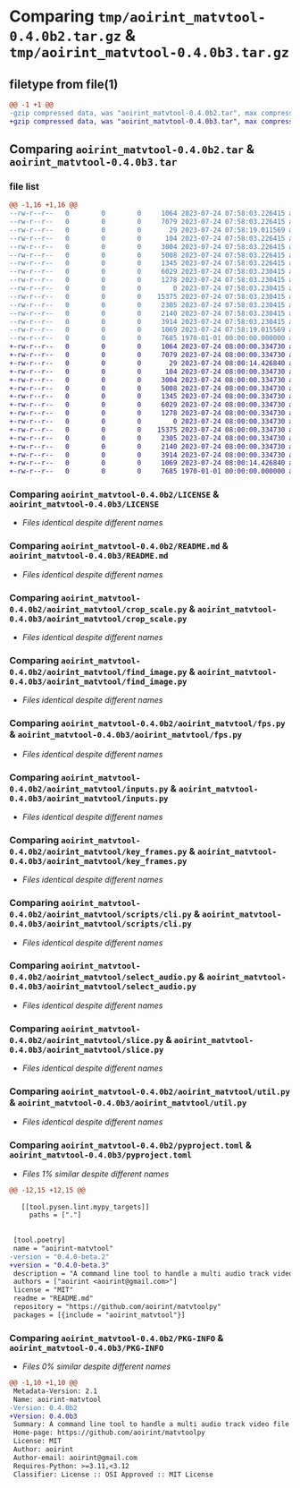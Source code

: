 # Comparing `tmp/aoirint_matvtool-0.4.0b2.tar.gz` & `tmp/aoirint_matvtool-0.4.0b3.tar.gz`

## filetype from file(1)

```diff
@@ -1 +1 @@
-gzip compressed data, was "aoirint_matvtool-0.4.0b2.tar", max compression
+gzip compressed data, was "aoirint_matvtool-0.4.0b3.tar", max compression
```

## Comparing `aoirint_matvtool-0.4.0b2.tar` & `aoirint_matvtool-0.4.0b3.tar`

### file list

```diff
@@ -1,16 +1,16 @@
--rw-r--r--   0        0        0     1064 2023-07-24 07:58:03.226415 aoirint_matvtool-0.4.0b2/LICENSE
--rw-r--r--   0        0        0     7079 2023-07-24 07:58:03.226415 aoirint_matvtool-0.4.0b2/README.md
--rw-r--r--   0        0        0       29 2023-07-24 07:58:19.011569 aoirint_matvtool-0.4.0b2/aoirint_matvtool/__init__.py
--rw-r--r--   0        0        0      104 2023-07-24 07:58:03.226415 aoirint_matvtool-0.4.0b2/aoirint_matvtool/config.py
--rw-r--r--   0        0        0     3004 2023-07-24 07:58:03.226415 aoirint_matvtool-0.4.0b2/aoirint_matvtool/crop_scale.py
--rw-r--r--   0        0        0     5008 2023-07-24 07:58:03.226415 aoirint_matvtool-0.4.0b2/aoirint_matvtool/find_image.py
--rw-r--r--   0        0        0     1345 2023-07-24 07:58:03.226415 aoirint_matvtool-0.4.0b2/aoirint_matvtool/fps.py
--rw-r--r--   0        0        0     6029 2023-07-24 07:58:03.230415 aoirint_matvtool-0.4.0b2/aoirint_matvtool/inputs.py
--rw-r--r--   0        0        0     1278 2023-07-24 07:58:03.230415 aoirint_matvtool-0.4.0b2/aoirint_matvtool/key_frames.py
--rw-r--r--   0        0        0        0 2023-07-24 07:58:03.230415 aoirint_matvtool-0.4.0b2/aoirint_matvtool/scripts/__init__.py
--rw-r--r--   0        0        0    15375 2023-07-24 07:58:03.230415 aoirint_matvtool-0.4.0b2/aoirint_matvtool/scripts/cli.py
--rw-r--r--   0        0        0     2305 2023-07-24 07:58:03.230415 aoirint_matvtool-0.4.0b2/aoirint_matvtool/select_audio.py
--rw-r--r--   0        0        0     2140 2023-07-24 07:58:03.230415 aoirint_matvtool-0.4.0b2/aoirint_matvtool/slice.py
--rw-r--r--   0        0        0     3914 2023-07-24 07:58:03.230415 aoirint_matvtool-0.4.0b2/aoirint_matvtool/util.py
--rw-r--r--   0        0        0     1069 2023-07-24 07:58:19.015569 aoirint_matvtool-0.4.0b2/pyproject.toml
--rw-r--r--   0        0        0     7685 1970-01-01 00:00:00.000000 aoirint_matvtool-0.4.0b2/PKG-INFO
+-rw-r--r--   0        0        0     1064 2023-07-24 08:00:00.334730 aoirint_matvtool-0.4.0b3/LICENSE
+-rw-r--r--   0        0        0     7079 2023-07-24 08:00:00.334730 aoirint_matvtool-0.4.0b3/README.md
+-rw-r--r--   0        0        0       29 2023-07-24 08:00:14.426840 aoirint_matvtool-0.4.0b3/aoirint_matvtool/__init__.py
+-rw-r--r--   0        0        0      104 2023-07-24 08:00:00.334730 aoirint_matvtool-0.4.0b3/aoirint_matvtool/config.py
+-rw-r--r--   0        0        0     3004 2023-07-24 08:00:00.334730 aoirint_matvtool-0.4.0b3/aoirint_matvtool/crop_scale.py
+-rw-r--r--   0        0        0     5008 2023-07-24 08:00:00.334730 aoirint_matvtool-0.4.0b3/aoirint_matvtool/find_image.py
+-rw-r--r--   0        0        0     1345 2023-07-24 08:00:00.334730 aoirint_matvtool-0.4.0b3/aoirint_matvtool/fps.py
+-rw-r--r--   0        0        0     6029 2023-07-24 08:00:00.334730 aoirint_matvtool-0.4.0b3/aoirint_matvtool/inputs.py
+-rw-r--r--   0        0        0     1278 2023-07-24 08:00:00.334730 aoirint_matvtool-0.4.0b3/aoirint_matvtool/key_frames.py
+-rw-r--r--   0        0        0        0 2023-07-24 08:00:00.334730 aoirint_matvtool-0.4.0b3/aoirint_matvtool/scripts/__init__.py
+-rw-r--r--   0        0        0    15375 2023-07-24 08:00:00.334730 aoirint_matvtool-0.4.0b3/aoirint_matvtool/scripts/cli.py
+-rw-r--r--   0        0        0     2305 2023-07-24 08:00:00.334730 aoirint_matvtool-0.4.0b3/aoirint_matvtool/select_audio.py
+-rw-r--r--   0        0        0     2140 2023-07-24 08:00:00.334730 aoirint_matvtool-0.4.0b3/aoirint_matvtool/slice.py
+-rw-r--r--   0        0        0     3914 2023-07-24 08:00:00.334730 aoirint_matvtool-0.4.0b3/aoirint_matvtool/util.py
+-rw-r--r--   0        0        0     1069 2023-07-24 08:00:14.426840 aoirint_matvtool-0.4.0b3/pyproject.toml
+-rw-r--r--   0        0        0     7685 1970-01-01 00:00:00.000000 aoirint_matvtool-0.4.0b3/PKG-INFO
```

### Comparing `aoirint_matvtool-0.4.0b2/LICENSE` & `aoirint_matvtool-0.4.0b3/LICENSE`

 * *Files identical despite different names*

### Comparing `aoirint_matvtool-0.4.0b2/README.md` & `aoirint_matvtool-0.4.0b3/README.md`

 * *Files identical despite different names*

### Comparing `aoirint_matvtool-0.4.0b2/aoirint_matvtool/crop_scale.py` & `aoirint_matvtool-0.4.0b3/aoirint_matvtool/crop_scale.py`

 * *Files identical despite different names*

### Comparing `aoirint_matvtool-0.4.0b2/aoirint_matvtool/find_image.py` & `aoirint_matvtool-0.4.0b3/aoirint_matvtool/find_image.py`

 * *Files identical despite different names*

### Comparing `aoirint_matvtool-0.4.0b2/aoirint_matvtool/fps.py` & `aoirint_matvtool-0.4.0b3/aoirint_matvtool/fps.py`

 * *Files identical despite different names*

### Comparing `aoirint_matvtool-0.4.0b2/aoirint_matvtool/inputs.py` & `aoirint_matvtool-0.4.0b3/aoirint_matvtool/inputs.py`

 * *Files identical despite different names*

### Comparing `aoirint_matvtool-0.4.0b2/aoirint_matvtool/key_frames.py` & `aoirint_matvtool-0.4.0b3/aoirint_matvtool/key_frames.py`

 * *Files identical despite different names*

### Comparing `aoirint_matvtool-0.4.0b2/aoirint_matvtool/scripts/cli.py` & `aoirint_matvtool-0.4.0b3/aoirint_matvtool/scripts/cli.py`

 * *Files identical despite different names*

### Comparing `aoirint_matvtool-0.4.0b2/aoirint_matvtool/select_audio.py` & `aoirint_matvtool-0.4.0b3/aoirint_matvtool/select_audio.py`

 * *Files identical despite different names*

### Comparing `aoirint_matvtool-0.4.0b2/aoirint_matvtool/slice.py` & `aoirint_matvtool-0.4.0b3/aoirint_matvtool/slice.py`

 * *Files identical despite different names*

### Comparing `aoirint_matvtool-0.4.0b2/aoirint_matvtool/util.py` & `aoirint_matvtool-0.4.0b3/aoirint_matvtool/util.py`

 * *Files identical despite different names*

### Comparing `aoirint_matvtool-0.4.0b2/pyproject.toml` & `aoirint_matvtool-0.4.0b3/pyproject.toml`

 * *Files 1% similar despite different names*

```diff
@@ -12,15 +12,15 @@
 
   [[tool.pysen.lint.mypy_targets]]
     paths = ["."]
 
 
 [tool.poetry]
 name = "aoirint-matvtool"
-version = "0.4.0-beta.2"
+version = "0.4.0-beta.3"
 description = "A command line tool to handle a multi audio track video file"
 authors = ["aoirint <aoirint@gmail.com>"]
 license = "MIT"
 readme = "README.md"
 repository = "https://github.com/aoirint/matvtoolpy"
 packages = [{include = "aoirint_matvtool"}]
```

### Comparing `aoirint_matvtool-0.4.0b2/PKG-INFO` & `aoirint_matvtool-0.4.0b3/PKG-INFO`

 * *Files 0% similar despite different names*

```diff
@@ -1,10 +1,10 @@
 Metadata-Version: 2.1
 Name: aoirint-matvtool
-Version: 0.4.0b2
+Version: 0.4.0b3
 Summary: A command line tool to handle a multi audio track video file
 Home-page: https://github.com/aoirint/matvtoolpy
 License: MIT
 Author: aoirint
 Author-email: aoirint@gmail.com
 Requires-Python: >=3.11,<3.12
 Classifier: License :: OSI Approved :: MIT License
```

